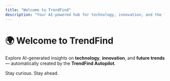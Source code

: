 ```yaml
---
title: "Welcome to TrendFind"
description: "Your AI-powered hub for technology, innovation, and the future."
---
```


# 🌍 Welcome to TrendFind

Explore AI-generated insights on **technology**, **innovation**, and **future trends** — automatically created by the **TrendFind Autopilot**.

Stay curious. Stay ahead.
 
